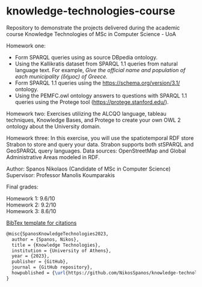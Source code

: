 # knowledge-technologies-course
Repository to demonstrate the projects delivered during the academic course Knowledge Technologies of MSc in Computer Science - UoA

Homework one:
* Form SPARQL queries using as source DBpedia ontology. 
* Using the Kallikratis dataset from SPARQL 1.1 queries from natural language text. For example, <i> Give the official name and population of each municipality (δήμος) of Greece. </i>
* Form SPARQL 1.1 queries using the https://schema.org/version/3.1/ ontology.
* Using the PEMFC.owl ontology answers to questions with SPARQL 1.1 queries using the Protege tool (https://protege.stanford.edu/).

Homework two: Exercises utilizing the ALCQO language, tableau techniques, Knowledge Bases, and Protege to create your own OWL 2 ontology about the University domain.

Homework three: In this exercise, you will use the spatiotemporal RDF store Strabon to store and query your data. Strabon supports both stSPARQL and GeoSPARQL query languages. Data sources: OpenStreetMap and Global Administrative Areas modeled in RDF. 

Author: Spanos Nikolaos (Candidate of MSc in Computer Science) </br>
Supervisor: Professor Manolis Koumparakis

Final grades:

Homework 1: 9.6/10 </br>
Homework 2: 9.2/10 </br>
Homework 3: 8.6/10 </br>


<ins>BibTex template for citations</ins>
```latex
@misc{SpanosKnowledgeTechnologies2023,
  author = {Spanos, Nikos},
  title = {Knowledge Technologies},
  institution = {University of Athens},
  year = {2023},
  publisher = {GitHub},
  journal = {GitHub repository},
  howpublished = {\url{https://github.com/NikosSpanos/knowledge-technologies-course}}
}
```

